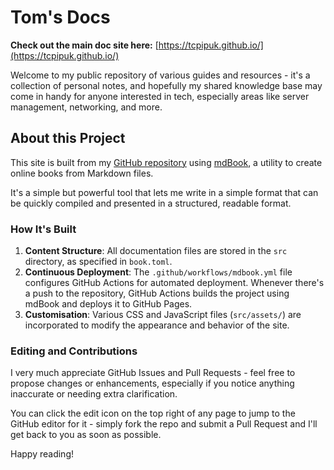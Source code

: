 # Tom's Docs

**Check out the main doc site here:** [https://tcpipuk.github.io/](https://tcpipuk.github.io/)

Welcome to my public repository of various guides and resources - it's a collection of personal
notes, and hopefully my shared knowledge base may come in handy for anyone interested in tech,
especially areas like server management, networking, and more.

## About this Project

This site is built from my [GitHub repository](https://github.com/tcpipuk/tcpipuk.github.io) using
[mdBook](https://github.com/rust-lang/mdBook), a utility to create online books from Markdown files.

It's a simple but powerful tool that lets me write in a simple format that can be quickly compiled
and presented in a structured, readable format.

### How It's Built

1. **Content Structure**: All documentation files are stored in the `src` directory, as specified
   in `book.toml`.
2. **Continuous Deployment**: The `.github/workflows/mdbook.yml` file configures GitHub Actions for
   automated deployment. Whenever there's a push to the repository, GitHub Actions builds the
	project using mdBook and deploys it to GitHub Pages.
3. **Customisation**: Various CSS and JavaScript files (`src/assets/`) are incorporated to modify
   the appearance and behavior of the site.

### Editing and Contributions

I very much appreciate GitHub Issues and Pull Requests - feel free to propose changes or
enhancements, especially if you notice anything inaccurate or needing extra clarification.

You can click the edit icon on the top right of any page to jump to the GitHub editor for it -
simply fork the repo and submit a Pull Request and I'll get back to you as soon as possible.

Happy reading!
